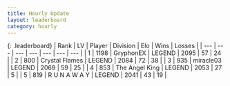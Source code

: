 ```yaml
---
title: Hourly Update
layout: leaderboard
category: hourly
---
```


{: .leaderboard}
| Rank | LV | Player | Division | Elo | Wins | Losses |
| --- | --- | --- | --- | --- | --- | --- |
| <span data-change="0">1</span> | 1198 | <span title="ID: 315148">GryphonEX</span> | LEGEND | <span data-change="0">2095</span> | <span data-change="0">57</span> | <span data-change="0">24</span> |
| <span data-change="0">2</span> | 800 | <span title="ID: 163201">Crystal Flames</span> | LEGEND | <span data-change="6">2084</span> | <span data-change="1">72</span> | <span data-change="0">38</span> |
| <span data-change="0">3</span> | 935 | <span title="ID: 416373">miracle03</span> | LEGEND | <span data-change="7">2069</span> | <span data-change="3">59</span> | <span data-change="1">25</span> |
| <span data-change="0">4</span> | 853 | <span title="ID: 547162">The Angel King</span> | LEGEND | <span data-change="0">2053</span> | <span data-change="0">27</span> | <span data-change="0">5</span> |
| <span data-change="0">5</span> | 819 | <span title="ID: 66144">R U N A W A Y</span> | LEGEND | <span data-change="0">2041</span> | <span data-change="0">43</span> | <span data-change="0">19</span> |